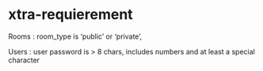 # xtra-requierement
Rooms : room_type is ‘public’ or ‘private’,

Users : user password is > 8 chars, includes numbers and at least a
special character
